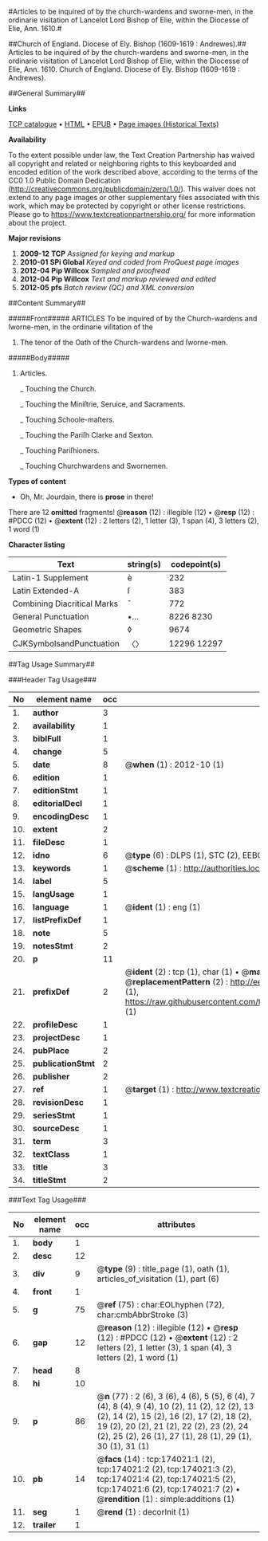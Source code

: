 #Articles to be inquired of by the church-wardens and sworne-men, in the ordinarie visitation of Lancelot Lord Bishop of Elie, within the Diocesse of Elie, Ann. 1610.#

##Church of England. Diocese of Ely. Bishop (1609-1619 : Andrewes).##
Articles to be inquired of by the church-wardens and sworne-men, in the ordinarie visitation of Lancelot Lord Bishop of Elie, within the Diocesse of Elie, Ann. 1610.
Church of England. Diocese of Ely. Bishop (1609-1619 : Andrewes).

##General Summary##

**Links**

[TCP catalogue](http://www.ota.ox.ac.uk/tcp/)  • 
[HTML](http://tei.it.ox.ac.uk/tcp/Texts-HTML/free/B00/B00010.html)  • 
[EPUB](http://tei.it.ox.ac.uk/tcp/Texts-EPUB/free/B00/B00010.epub) • 
[Page images (Historical Texts)](https://historicaltexts.jisc.ac.uk/eebo-52633218e)

**Availability**

To the extent possible under law, the Text Creation Partnership has waived all copyright and related or neighboring rights to this keyboarded and encoded edition of the work described above, according to the terms of the CC0 1.0 Public Domain Dedication (http://creativecommons.org/publicdomain/zero/1.0/). This waiver does not extend to any page images or other supplementary files associated with this work, which may be protected by copyright or other license restrictions. Please go to https://www.textcreationpartnership.org/ for more information about the project.

**Major revisions**

1. __2009-12__ __TCP__ *Assigned for keying and markup*
1. __2010-01__ __SPi Global__ *Keyed and coded from ProQuest page images*
1. __2012-04__ __Pip Willcox__ *Sampled and proofread*
1. __2012-04__ __Pip Willcox__ *Text and markup reviewed and edited*
1. __2012-05__ __pfs__ *Batch review (QC) and XML conversion*

##Content Summary##

#####Front#####
ARTICLES To be inquired of by the Church-wardens and ſworne-men, in the ordinarie viſitation of the 
1. The tenor of the Oath of the Church-wardens and ſworne-men.

#####Body#####

1. Articles.

    _ Touching the Church.

    _ Touching the Miniſtrie, Seruice, and Sacraments.

    _ Touching Schoole-maſters.

    _ Touching the Pariſh Clarke and Sexton.

    _ Touching Pariſhioners.

    _ Touching Churchwardens and Swornemen.

**Types of content**

  * Oh, Mr. Jourdain, there is **prose** in there!

There are 12 **omitted** fragments! 
 @__reason__ (12) : illegible (12)  •  @__resp__ (12) : #PDCC (12)  •  @__extent__ (12) : 2 letters (2), 1 letter (3), 1 span (4), 3 letters (2), 1 word (1)

**Character listing**


|Text|string(s)|codepoint(s)|
|---|---|---|
|Latin-1 Supplement|è|232|
|Latin Extended-A|ſ|383|
|Combining             Diacritical Marks|̄|772|
|General Punctuation|•…|8226 8230|
|Geometric Shapes|◊|9674|
|CJKSymbolsandPunctuation|〈〉|12296 12297|

##Tag Usage Summary##

###Header Tag Usage###

|No|element name|occ|attributes|
|---|---|---|---|
|1.|__author__|3||
|2.|__availability__|1||
|3.|__biblFull__|1||
|4.|__change__|5||
|5.|__date__|8| @__when__ (1) : 2012-10 (1)|
|6.|__edition__|1||
|7.|__editionStmt__|1||
|8.|__editorialDecl__|1||
|9.|__encodingDesc__|1||
|10.|__extent__|2||
|11.|__fileDesc__|1||
|12.|__idno__|6| @__type__ (6) : DLPS (1), STC (2), EEBO-CITATION (1), OCLC (1), VID (1)|
|13.|__keywords__|1| @__scheme__ (1) : http://authorities.loc.gov/ (1)|
|14.|__label__|5||
|15.|__langUsage__|1||
|16.|__language__|1| @__ident__ (1) : eng (1)|
|17.|__listPrefixDef__|1||
|18.|__note__|5||
|19.|__notesStmt__|2||
|20.|__p__|11||
|21.|__prefixDef__|2| @__ident__ (2) : tcp (1), char (1)  •  @__matchPattern__ (2) : ([0-9\-]+):([0-9IVX]+) (1), (.+) (1)  •  @__replacementPattern__ (2) : http://eebo.chadwyck.com/downloadtiff?vid=$1&page=$2 (1), https://raw.githubusercontent.com/textcreationpartnership/Texts/master/tcpchars.xml#$1 (1)|
|22.|__profileDesc__|1||
|23.|__projectDesc__|1||
|24.|__pubPlace__|2||
|25.|__publicationStmt__|2||
|26.|__publisher__|2||
|27.|__ref__|1| @__target__ (1) : http://www.textcreationpartnership.org/docs/. (1)|
|28.|__revisionDesc__|1||
|29.|__seriesStmt__|1||
|30.|__sourceDesc__|1||
|31.|__term__|3||
|32.|__textClass__|1||
|33.|__title__|3||
|34.|__titleStmt__|2||


###Text Tag Usage###

|No|element name|occ|attributes|
|---|---|---|---|
|1.|__body__|1||
|2.|__desc__|12||
|3.|__div__|9| @__type__ (9) : title_page (1), oath (1), articles_of_visitation (1), part (6)|
|4.|__front__|1||
|5.|__g__|75| @__ref__ (75) : char:EOLhyphen (72), char:cmbAbbrStroke (3)|
|6.|__gap__|12| @__reason__ (12) : illegible (12)  •  @__resp__ (12) : #PDCC (12)  •  @__extent__ (12) : 2 letters (2), 1 letter (3), 1 span (4), 3 letters (2), 1 word (1)|
|7.|__head__|8||
|8.|__hi__|10||
|9.|__p__|86| @__n__ (77) : 2 (6), 3 (6), 4 (6), 5 (5), 6 (4), 7 (4), 8 (4), 9 (4), 10 (2), 11 (2), 12 (2), 13 (2), 14 (2), 15 (2), 16 (2), 17 (2), 18 (2), 19 (2), 20 (2), 21 (2), 22 (2), 23 (2), 24 (2), 25 (2), 26 (1), 27 (1), 28 (1), 29 (1), 30 (1), 31 (1)|
|10.|__pb__|14| @__facs__ (14) : tcp:174021:1 (2), tcp:174021:2 (2), tcp:174021:3 (2), tcp:174021:4 (2), tcp:174021:5 (2), tcp:174021:6 (2), tcp:174021:7 (2)  •  @__rendition__ (1) : simple:additions (1)|
|11.|__seg__|1| @__rend__ (1) : decorInit (1)|
|12.|__trailer__|1||
